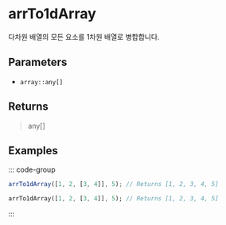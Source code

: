 # arrTo1dArray <Badge type="tip" text="JavaScript" /><Badge type="info" text="Dart" />

다차원 배열의 모든 요소를 1차원 배열로 병합합니다.

## Parameters

- `array::any[]`

## Returns

> any[]

## Examples

::: code-group

```javascript [JavaScript]
arrTo1dArray([1, 2, [3, 4]], 5); // Returns [1, 2, 3, 4, 5]
```

```dart [Dart]
arrTo1dArray([1, 2, [3, 4]], 5); // Returns [1, 2, 3, 4, 5]
```

:::
